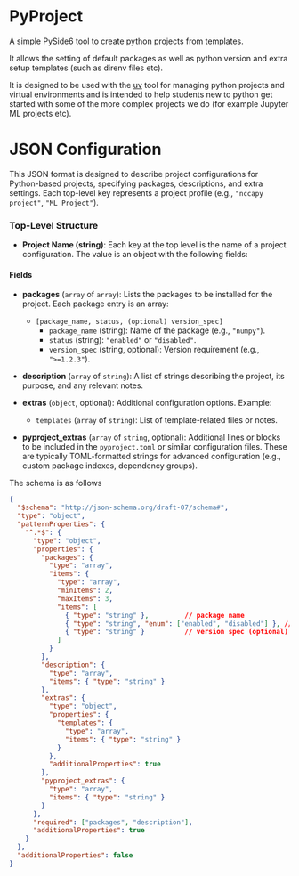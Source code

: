 # PyProject

A simple PySide6 tool to create python projects from templates.

It allows the setting of default packages as well as python version and extra setup templates (such as direnv files etc).

It is designed to be used with the [uv](https://docs.astral.sh/uv/) tool for managing python projects and virtual environments and is intended to help students new to python get started with some of the more complex projects we do (for example Jupyter ML projects etc).

# JSON Configuration

This JSON format is designed to describe project configurations for Python-based projects, specifying packages, descriptions, and extra settings. Each top-level key represents a project profile (e.g., `"nccapy project"`, `"ML Project"`).

### Top-Level Structure

- **Project Name (string)**:
  Each key at the top level is the name of a project configuration. The value is an object with the following fields:

#### Fields

- **packages** (`array` of `array`):
  Lists the packages to be installed for the project. Each package entry is an array:
  - `[package_name, status, (optional) version_spec]`
    - `package_name` (string): Name of the package (e.g., `"numpy"`).
    - `status` (string): `"enabled"` or `"disabled"`.
    - `version_spec` (string, optional): Version requirement (e.g., `">=1.2.3"`).

- **description** (`array` of `string`):
  A list of strings describing the project, its purpose, and any relevant notes.

- **extras** (`object`, optional):
  Additional configuration options. Example:
  - `templates` (`array` of `string`): List of template-related files or notes.

- **pyproject_extras** (`array` of `string`, optional):
  Additional lines or blocks to be included in the `pyproject.toml` or similar configuration files. These are typically TOML-formatted strings for advanced configuration (e.g., custom package indexes, dependency groups).

The schema is as follows

```json
{
  "$schema": "http://json-schema.org/draft-07/schema#",
  "type": "object",
  "patternProperties": {
    "^.*$": {
      "type": "object",
      "properties": {
        "packages": {
          "type": "array",
          "items": {
            "type": "array",
            "minItems": 2,
            "maxItems": 3,
            "items": [
              { "type": "string" },         // package name
              { "type": "string", "enum": ["enabled", "disabled"] }, // status
              { "type": "string" }          // version spec (optional)
            ]
          }
        },
        "description": {
          "type": "array",
          "items": { "type": "string" }
        },
        "extras": {
          "type": "object",
          "properties": {
            "templates": {
              "type": "array",
              "items": { "type": "string" }
            }
          },
          "additionalProperties": true
        },
        "pyproject_extras": {
          "type": "array",
          "items": { "type": "string" }
        }
      },
      "required": ["packages", "description"],
      "additionalProperties": true
    }
  },
  "additionalProperties": false
}
```
